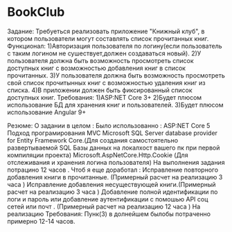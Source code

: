 # BookClub
Задание:
Требуеться реализовать приложение "Книжный клуб", в котором пользователи могут составлять список прочитанных книг.
Функционал:
1)Авторизация пользователя по логину(если пользователь с таким логином не сушествует,должен создаваться новый).
2)У пользователя должна быть возможность просмотреть список доступных книг с возможностью добавления книг в список прочитанных.
3)У пользователя должна быть возможность просмотреть свой список прочитынных книг с возможностью удаления книг из списка.
4)В приложении должен быть фиксированный список доступных книг.
Требования:
1)ASP:NET Core 3+
2)Будет плюсом использование БД для хранения книг и пользователей.
3)Будет плюсом использование Angular 9+

Резюме:
О задании в целом :
Было использованно : 
ASP:NET Core 5
Подход програмирования MVC
Microsoft SQL Server database provider for Entity Framework Core.(Для создания самостоятельно развертываемой SQL Базы данных на локалхост вашего пк при первой компиляции проекта)
Microsoft.AspNetCore.Http.Cookie (Для отслеживания и хранения логина пользователя)
На выполнения задания потрацино 12 часов .
Чтоб я еще доработал :
Исправление повторного добавления книги в прочитанные. (Примерный расчет на реализацию 3 часа )
Исправление добавления несуществующей книги.(Примерный расчет на реализацию 3 часа )
Добавление полной идентификации по логи и пароль или добавление аутентификации с помошью API соц сетей или почт . (Примерный расчет на реализацию 12 часа )
На реализацию Требования: Пунк(3) в долнейшем былобы потраченно примерно 12-14 часов.

